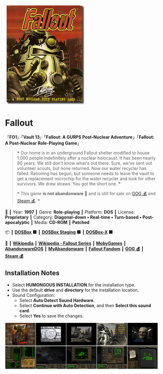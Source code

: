 ![](Thumbnail.png "application-thumbnail")

# Fallout

「**FO1**」「**Vault 13**」「**Fallout: A GURPS Post-Nuclear Adventure**」「**Fallout: A Post-Nuclear Role-Playing Game**」

> ❝ Our home is in an underground Fallout shelter modified to house 1,000 people indefinitely after a nuclear holocaust. It has been nearly 80 years. We still don't know what's out there. Sure, we've sent out volunteer scouts, but none returned. Now our water recycler has failed. Rationing has begun, but someone needs to leave the vault to get a replacement microchip for the water recycler and look for other survivors. We drew straws. You got the short one. ❞
>
> ❝ This game **is not abandonware 🚫** and is still for sale on [GOG 💰](https://www.gog.com/en/game/fallout) and [Steam 💰](https://store.steampowered.com/app/38400/Fallout_A_Post_Nuclear_Role_Playing_Game/). ❞
>

📌 ┃ Year: **1997** ┃ Genre: **Role-playing** ┃ Platform: **DOS** ┃ License: **Proprietary** ┃ Category: **Diagonal-down • Real-time • Turn-based • Post-apocalyptic** ┃ Media: **CD-ROM** ┃ **Patched** 

📦 ┃ **[DOSBox](https://www.dosbox.com/) 🟩** ┃ **[DOSBox Staging](https://dosbox-staging.github.io/) 🟩** ┃ **[DOSBox-X](https://dosbox-x.com/) 🟩** 

📎 ┃ **[Wikipedia](https://en.wikipedia.org/wiki/Fallout_(video_game))** ┃ **[Wikipedia - Fallout Series](https://en.wikipedia.org/wiki/Fallout_(series))** ┃ **[MobyGames](https://www.mobygames.com/game/223/fallout/)** ┃ **[AbandonwareDOS](https://www.abandonwaredos.com/abandonware-game.php?abandonware=Fallout&gid=1513)** ┃ **[MyAbandonware](https://www.myabandonware.com/game/fallout-br3)** ┃ **[Fallout Fandom](https://fallout.fandom.com/wiki/Fallout)** ┃ **[GOG 💰](https://www.gog.com/en/game/fallout)** ┃ **[Steam 💰](https://store.steampowered.com/app/38400/Fallout_A_Post_Nuclear_Role_Playing_Game/)** 

## Installation Notes
- Select **HUMONGOUS INSTALLATION** for the installation type.
- Use the default **drive** and **directory** for the installation location.
- Sound Configuration:
  - Select **Auto Detect Sound Hardware**.
  - Select **Continue with Auto Detection**, and then **Select this sound card**.
  - Select **Yes** to save the changes.

![](Montage.png "Fallout")

